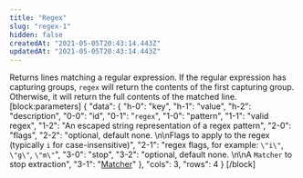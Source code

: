 ```yaml
---
title: "Regex"
slug: "regex-1"
hidden: false
createdAt: "2021-05-05T20:43:14.443Z"
updatedAt: "2021-05-05T20:43:14.443Z"
---
```

Returns lines matching a regular expression. If the regular expression has capturing groups, `regex` will return the contents of the first capturing group. Otherwise, it will return the full contents of the matched line. 
[block:parameters]
{
  "data": {
    "h-0": "key",
    "h-1": "value",
    "h-2": "description",
    "0-0": "id",
    "0-1": "`regex`",
    "1-0": "pattern",
    "1-1": "valid regex",
    "1-2": "An escaped string representation of a regex pattern",
    "2-0": "flags",
    "2-2": "optional, default none. \n\nFlags to apply to the regex (typically `i` for case-insensitive)",
    "2-1": "regex flags, for example: `\"i\"`, `\"g\"`, `\"m\"`",
    "3-0": "stop",
    "3-2": "optional, default none. \n\nA `Matcher` to stop extraction",
    "3-1": "[Matcher](ref:matcher)"
  },
  "cols": 3,
  "rows": 4
}
[/block]